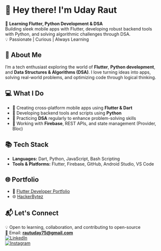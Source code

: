 # 👋 Hey there! I'm Uday Raut

🚀 **Learning Flutter, Python Development & DSA**  
Building sleek mobile apps with Flutter, developing robust backend tools with Python, and solving algorithmic challenges through DSA.  
💡 Passionate | Curious | Always Learning

## 🔹 About Me  
I’m a tech enthusiast exploring the world of **Flutter**, **Python development**, and **Data Structures & Algorithms (DSA)**. I love turning ideas into apps, solving real-world problems, and optimizing code through logical thinking.

## 💻 What I Do  
- 📱 Creating cross-platform mobile apps using **Flutter & Dart**  
- 🐍 Developing backend tools and scripts using **Python**  
- 🧠 Practicing **DSA** regularly to enhance problem-solving skills  
- 🔌 Working with **Firebase**, REST APIs, and state management (Provider, Bloc)

## 📚 Tech Stack  
- **Languages:** Dart, Python, JavaScript, Bash Scripting  
- **Tools & Platforms:** Flutter, Firebase, GitHub, Android Studio, VS Code

## 🌐 Portfolio  
- 📱 [Flutter Developer Portfolio](https://udayraut128.github.io/My-Portfolio/)  
- 🌐 [HackerBytez](https://hackerbytez.com)

## 📬 Let's Connect  
💡 Open to learning, collaboration, and contributing to open-source  
📧 Email: **rautuday75@gmail.com**  
[![LinkedIn](https://img.shields.io/badge/LinkedIn-0077B5?style=for-the-badge&logo=linkedin&logoColor=white)](https://www.linkedin.com/in/udayraut128)  
[![Instagram](https://img.shields.io/badge/Instagram-E4405F?style=for-the-badge&logo=instagram&logoColor=white)](https://www.instagram.com/udayraut128)
